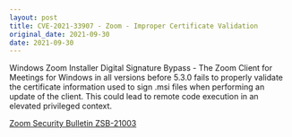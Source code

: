 ```yaml
---
layout: post
title: CVE-2021-33907 - Zoom - Improper Certificate Validation
original_date: 2021-09-30
date: 2021-09-30
---
```


Windows Zoom Installer Digital Signature Bypass - The Zoom Client for Meetings for Windows in all versions before 5.3.0 fails to properly validate the certificate information used to sign .msi files when performing an update of the client. This could lead to remote code execution in an elevated privileged context.

[Zoom Security Bulletin ZSB-21003](https://explore.zoom.us/en/trust/security/security-bulletin/)